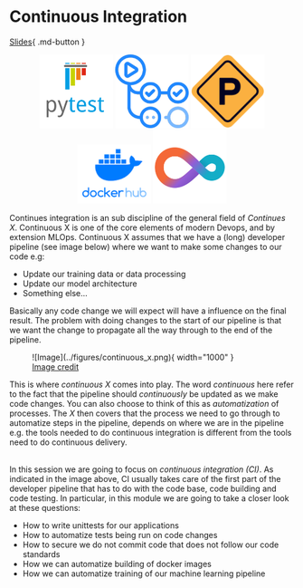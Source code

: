 # Continuous Integration

[Slides](../slides/Continues%20Integration.pdf){ .md-button }

<p align="center">
  <img src="../figures/icons/pytest.png" width="130">
  <img src="../figures/icons/actions.png" width="130">
  <img src="../figures/icons/precommit.png" width="130">
  <img src="../figures/icons/dockerhub.png" width="130">
  <img src="../figures/icons/cml.png" width="130">
</p>

Continues integration is an sub discipline of the general field of *Continues X*. Continuous X is one of the core
elements of modern Devops, and by extension MLOps. Continuous X assumes that we have a (long) developer pipeline
(see image below) where we want to make some changes to our code e.g:

* Update our training data or data processing
* Update our model architecture
* Something else...

Basically any code change we will expect will have a influence on the final result. The problem with
doing changes to the start of our pipeline is that we want the change to propagate all the way through
to the end of the pipeline.

<figure markdown>
![Image](../figures/continuous_x.png){ width="1000" }
<figcaption>
<a href="https://faun.pub/most-popular-ci-cd-pipelines-and-tools-ccfdce429867"> Image credit </a>
</figcaption>
</figure>

This is where *continuous X* comes into play. The word *continuous* here refer to the fact that the
pipeline should *continuously* be updated as we make code changes. You can also choose to think of this
as *automatization* of processes. The *X* then covers that the process we need to go through to
automatize steps in the pipeline, depends on where we are in the pipeline e.g. the tools needed to
do continuous integration is different from the tools need to do continuous delivery.

\
In this session we are going to focus on *continuous integration (CI)*. As indicated in the image above, CI usually
takes care of the first part of the developer pipeline that has to do with the code base, code building and code
testing. In particular, in this module we are going to take a closer look at these questions:

* How to write unittests for our applications
* How to automatize tests being run on code changes
* How to secure we do not commit code that does not follow our code standards
* How we can automatize building of docker images
* How we can automatize training of our machine learning pipeline
